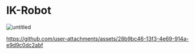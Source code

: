 # IK-Robot
![untitled](https://github.com/user-attachments/assets/8b198874-919a-43a3-a5f9-0eacabae3dc6)


https://github.com/user-attachments/assets/28b9bc46-13f3-4e69-914a-e9d9c0dc2abf

